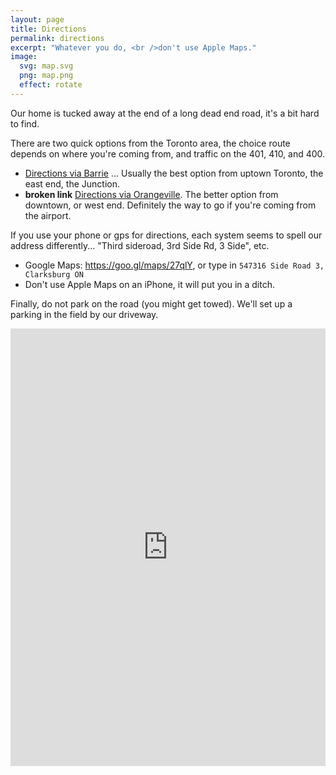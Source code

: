 ```yaml
---
layout: page
title: Directions
permalink: directions
excerpt: "Whatever you do, <br />don't use Apple Maps."
image:
  svg: map.svg
  png: map.png
  effect: rotate
---
```


Our home is tucked away at the end of a long dead end road, it's a bit hard to find.

There are two quick options from the Toronto area, the choice route depends on where you're coming from, and traffic on the 401, 410, and 400.

* [Directions via Barrie](https://www.evernote.com/l/ACiKYzXHU1NFo7I8s5xCHCezHsHtyFOuEtA) … Usually the best option from uptown Toronto, the east end, the Junction.
* **broken link** [Directions via Orangeville](https://www.evernote.com/l/ACgOxijid59FPbb5_R1c2C6SK0Jf7p2U4no). The better option from downtown, or west end. Definitely the way to go if you're coming from the airport.

If you use your phone or gps for directions, each system seems to spell our address differently... "Third sideroad, 3rd Side Rd, 3 Side", etc.

* Google Maps: <https://goo.gl/maps/27qlY>, or type in ```547316 Side Road 3, Clarksburg ON```
* Don't use Apple Maps on an iPhone, it will put you in a ditch.

Finally, do not park on the road (you might get towed). We'll set up a parking in the field by our driveway.

<iframe width='100%' height='700px' frameBorder='0' src='https://a.tiles.mapbox.com/v4/lobp.ng3fga55/attribution,zoompan,zoomwheel,geocoder.html?access_token=pk.eyJ1IjoibG9icCIsImEiOiJjN3E3cHNFIn0.wzwgKdJM1apIg_CO9yO73A'></iframe>

